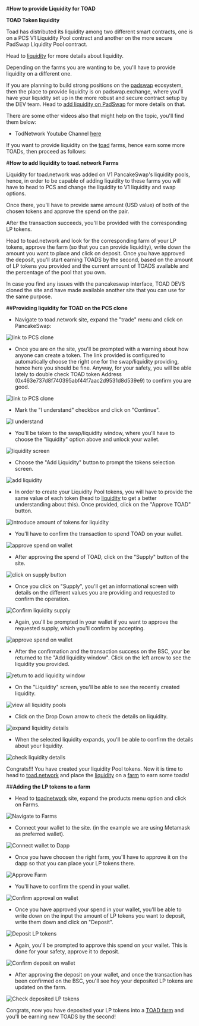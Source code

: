 #**How to provide Liquidity for TOAD**

**TOAD Token liquidity**

Toad has distributed its liquidity among two different smart contracts, one is on a PCS V1 Liquidity Pool contract and another on the more secure PadSwap Liquidity Pool contract.

Head to [liquidity](liquidity.md) for more details about liquidity.

Depending on the farms you are wanting to be, you'll have to provide liquidity on a different one.

If you are planning to build strong positions on the [padswap](padswap.md) ecosystem, then the place to provide liquidity is on padswap.exchange, where you'll have your liquidity set up in the more robust and secure contract setup by the DEV team. Head to [add liquidity on PadSwap](addLiquidityForPadSwap.md) for more details on that.

There are some other videos also that might help on the topic, you'll find them below:
* TodNetwork Youtube Channel [here](https://www.youtube.com/channel/UCI_vUc-HrJWtKXj-Re-hTSw/videos)

If you want to provide liquidity on the [toad](toadfarms.md) farms, hence earn some more TOADs, then proceed as follows:

#**How to add liquidity to toad.network Farms**

Liquidity for toad.network was added on V1 PancakeSwap's liquidity pools, hence, in order to be capable of adding liquidity to these farms you will have to head to PCS and change the liquidity to V1 liquidity and swap options.

Once there, you'll have to provide same amount (USD value) of both of the chosen tokens and approve the spend on the pair.

After the transaction succeeds, you'll be provided with the corresponding LP tokens.

Head to toad.network and look for the corresponding farm of your LP tokens, approve the farm (so that you can provide liquidity), write down the amount you want to place and click on deposit. Once you have approved the deposit, you'll start earning TOADS by the second, based on the amount of LP tokens you provided and the current amount of TOADS available and the percentage of the pool that you own.

In case you find any issues with the pancakeswap interface, TOAD DEVS cloned the site and have made available another site that you can use for the same purpose.

##**Providing liquidity for TOAD on the PCS clone**
- Navigate to toad.network site, expand the "trade" menu and click on PancakeSwap:

![link to PCS clone](https://github.com/ToadNetwork/Docs/blob/main/docs/_media/howtos/AddingLiquidity00_linkToPCSclone.png?raw=true)

- Once you are on the site, you'll be prompted with a warning about how anyone can create a token. The link provided is configured to automatically choose the right one for the swap/liquidity providing, hence here you should be fine. Anyway, for your safety, you will be able lately to double check TOAD token Address (0x463e737d8f740395abf44f7aac2d9531d8d539e9) to confirm you are good.

![link to PCS clone](https://github.com/ToadNetwork/Docs/blob/main/docs/_media/howtos/AddingLiquidity01_PCS_token_warning.png?raw=true)

- Mark the "I understand" checkbox and click on "Continue".

![I understand](https://github.com/ToadNetwork/Docs/blob/main/docs/_media/howtos/AddingLiquidity02_PCS_accept_token_warning.png?raw=true)

- You'll be taken to the swap/liquidity window, where you'll have to choose the "liquidity" option above and unlock your wallet.

![liquidity screen](https://github.com/ToadNetwork/Docs/blob/main/docs/_media/howtos/AddingLiquidity03_addLiquidity.png?raw=true)

- Choose the "Add Liquidity" button to prompt the tokens selection screen.

![add liquidity](https://github.com/ToadNetwork/Docs/blob/main/docs/_media/howtos/AddingLiquidity03_liquidityWindowClean.png?raw=true)

- In order to create your Liquidity Pool tokens, you will have to provide the same value of each token (head to  [liquidity](liquidity.md) to get a better understanding about this). Once provided, click on the "Approve TOAD" button.

![introduce amount of tokens for liquidity](https://github.com/ToadNetwork/Docs/blob/main/docs/_media/howtos/AddingLiquidity04_selectAmountOfTokens.png?raw=true)

- You'll have to confirm the transaction to spend TOAD on your wallet.

![approve spend on wallet](https://github.com/ToadNetwork/Docs/blob/main/docs/_media/howtos/AddingLiquidity05_approveCreationOfPair.png?raw=true)

- After approving the spend of TOAD, click on the "Supply" button of the site.

![click on supply button](https://github.com/ToadNetwork/Docs/blob/main/docs/_media/howtos/AddingLiquidity06_SupplyLiquidity.png?raw=true)

- Once you click on "Supply", you'll get an informational screen with details on the different values you are providing and requested to confirm the operation.

![Confirm liquidity supply](https://github.com/ToadNetwork/Docs/blob/main/docs/_media/howtos/AddingLiquidity07_ConfirmSupply.png?raw=true)

- Again, you'll be prompted in your wallet if you want to approve the requested supply, which you'll confirm by accepting.

![approve spend on wallet](https://github.com/ToadNetwork/Docs/blob/main/docs/_media/howtos/AddingLiquidity08_ConfirmSupplyOnWallet.png?raw=true)

- After the confirmation and the transaction success on the BSC, your be returned to the "Add liquidity window". Click on the left arrow to see the liquidity you provided.

![return to add liquidity window](https://github.com/ToadNetwork/Docs/blob/main/docs/_media/howtos/AddingLiquidity09_returnToLiquidityScreen.png?raw=true)

- On the "Liquidity" screen, you'll be able to see the recently created liquidity.

![view all liquidity pools](https://github.com/ToadNetwork/Docs/blob/main/docs/_media/howtos/AddingLiquidity10_checkLiquidityAvailable.png?raw=true)

- Click on the Drop Down arrow to check the details on liquidity.

![expand liquidity details](https://github.com/ToadNetwork/Docs/blob/main/docs/_media/howtos/AddingLiquidity11_checkLiquidityAvailable.png?raw=true)

- When the selected liquidity expands, you'll be able to confirm the details about your liquidity.

![check liquidity details](https://github.com/ToadNetwork/Docs/blob/main/docs/_media/howtos/AddingLiquidity12_expandLiquidityAvailable.png?raw=true)

Congrats!!! You have created your liquidity Pool tokens. Now it is time to head to [toad.network](https://toad.network/) and place the [liquidity](liquidity.md) on a [farm](farms.md) to earn some toads!

##**Adding the LP tokens to a farm**
- Head to [toadnetwork](https://toad.network/) site, expand the products menu option and click on Farms.

![Navigate to Farms](https://github.com/ToadNetwork/Docs/blob/main/docs/_media/howtos/AddingLiquidity13a_navigateToFarms.png?raw=true)

- Connect your wallet to the site. (in the example we are using Metamask as preferred wallet).

![Connect wallet to Dapp](https://github.com/ToadNetwork/Docs/blob/main/docs/_media/howtos/AddingLiquidity13_connectWallet.png?raw=true)

- Once you have choosen the right farm, you'll have to approve it on the dapp so that you can place your LP tokens there.

![Approve Farm](https://github.com/ToadNetwork/Docs/blob/main/docs/_media/howtos/AddingLiquidity14_approveTheFarm.png?raw=true)

- You'll have to confirm the spend in your wallet.

![Confirm approval on wallet](https://github.com/ToadNetwork/Docs/blob/main/docs/_media/howtos/AddingLiquidity15_confirmApprovalOnWallet.png?raw=true)

- Once you have approved your spend in your wallet, you'll be able to write down on the input the amount of LP tokens you want to deposit, write them down and click on "Deposit".

![Deposit LP tokens](https://github.com/ToadNetwork/Docs/blob/main/docs/_media/howtos/AddingLiquidity16_depositLPTokens.png?raw=true)

- Again, you'll be prompted to approve this spend on your wallet. This is done for your safety, approve it to deposit.

![Confirm deposit on wallet](https://github.com/ToadNetwork/Docs/blob/main/docs/_media/howtos/AddingLiquidity16_ApprovedepositOnWallet.png?raw=true)

- After approving the deposit on your wallet, and once the transaction has been confirmed on the BSC, you'll see hoy your deposited LP tokens are updated on the farm.

![Check deposited LP tokens](https://github.com/ToadNetwork/Docs/blob/main/docs/_media/howtos/AddingLiquidity17_confirmDepositedTokens.png?raw=true)

Congrats, now you have deposited your LP tokens into a [TOAD farm](toadfarms.md) and you'll be earning new TOADS by the second!
